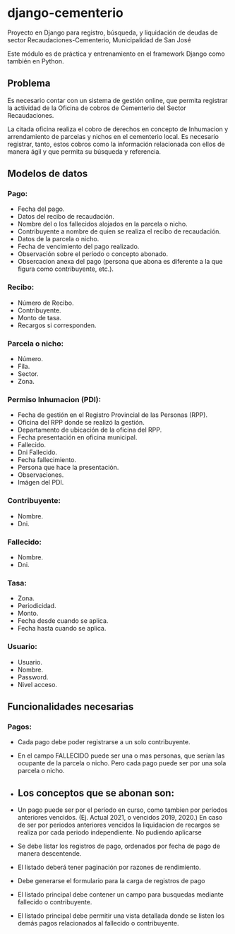 # django-cementerio
Proyecto en Django para registro, búsqueda, y liquidación de deudas de sector Recaudaciones-Cementerio, Municipalidad de San José

Este módulo es de práctica y entrenamiento en el framework Django como también en Python.

## Problema
Es necesario contar con un sistema de gestión online, que permita registrar la actividad de la Oficina de cobros de Cementerio del Sector Recaudaciones.

La citada oficina realiza el cobro de derechos en concepto de Inhumacion y arrendamiento de parcelas y nichos en el cementerio local. Es necesario registrar, tanto, estos cobros como la información relacionada con ellos de manera ágil y que permita su búsqueda y referencia.

## Modelos de datos
### Pago: 
- Fecha del pago. 
- Datos del recibo de recaudación.
- Nombre del o los fallecidos alojados en la parcela o nicho. 
- Contribuyente a nombre de quien se realiza el recibo de recaudación. 
- Datos de la parcela o nicho.
- Fecha de vencimiento del pago realizado.
- Observación sobre el período o concepto abonado.
- Obsercacion anexa del pago (persona que abona es diferente a la que figura como contribuyente, etc.).

### Recibo:
- Número de Recibo.
- Contribuyente.
- Monto de tasa.
- Recargos si corresponden.

### Parcela o nicho:
- Número.
- Fila.
- Sector.
- Zona.

### Permiso Inhumacion (PDI):
- Fecha de gestión en el Registro Provincial de las Personas (RPP).
- Oficina del RPP donde se realizó la gestión.
- Departamento de ubicación de la oficina del RPP.
- Fecha presentación en oficina municipal.
- Fallecido.
- Dni Fallecido.
- Fecha fallecimiento.
- Persona que hace la presentación.
- Observaciones.
- Imágen del PDI.

### Contribuyente:
- Nombre.
- Dni.

### Fallecido:
- Nombre.
- Dni.

### Tasa:
- Zona.
- Periodicidad.
- Monto.
- Fecha desde cuando se aplica.
- Fecha hasta cuando se aplica.

### Usuario:
- Usuario.
- Nombre.
- Password.
- Nivel acceso.


## Funcionalidades necesarias
### Pagos:
- Cada pago debe poder registrarse a un solo contribuyente.
- En el campo FALLECIDO puede ser una o mas personas, que serían las ocupante de la parcela o nicho. Pero cada pago puede ser por una sola parcela o nicho.
- Los conceptos que se abonan son:
    - 
- Un pago puede ser por el período en curso, como tambien por períodos anteriores vencidos. (Ej. Actual 2021, o vencidos 2019, 2020.) En caso de ser por periodos anteriores vencidos la liquidacion de recargos se realiza por cada periodo independiente. No pudiendo aplicarse

- Se debe listar los registros de pago, ordenados por fecha de pago de manera descentende.
- El listado deberá tener paginación por razones de rendimiento.
- Debe generarse el formulario para la carga de registros de pago
- El listado principal debe contener un campo para busquedas mediante fallecido o contribuyente.
- El listado principal debe permitir una vista detallada donde se listen los demás pagos relacionados al fallecido o contribuyente.

